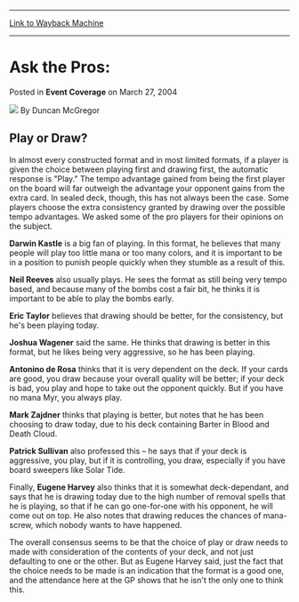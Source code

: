 
---
[Link to Wayback Machine](https://web.archive.org/web/20220703065201/https://magic.wizards.com/en/articles/archive/event-coverage/ask-pros-2004-03-27)

[_metadata_:author]:- "Duncan McGregor"
[_metadata_:description]:- "Play or Draw? In almost every constructed format and in most limited formats, if a player is given the choice between playing first and drawing first, the automatic response is `Play.` The tempo advantage gained from being the first player on the board will far outweigh the advantage your opponent gains from the extra card. In sealed deck, though, this has not always been the"
[_metadata_:generator]:- "Drupal 7 (http://drupal.org)"
[_metadata_:node]:- "550871"
[_metadata_:publish_date]:- "2004-03-27"
[_metadata_:source]:- "div-main-content"
[_metadata_:title]:- "Ask the Pros:"
[_metadata_:wayback_capture_timestamp]:- "2022-07-03 06:52:01"
[_metadata_:wayback_raw_url]:- "https://web.archive.org/web/20220703065201id_/https://magic.wizards.com/en/articles/archive/event-coverage/ask-pros-2004-03-27"
[_metadata_:wayback_url]:- "https://magic.wizards.com/en/articles/archive/event-coverage/ask-pros-2004-03-27"
---


Ask the Pros:
=============



 Posted in **Event Coverage**
 on March 27, 2004 






![](https://media.magic.wizards.com/styles/auth_small/public/generic-avatar-150_153.png)
By Duncan McGregor












Play or Draw?
-------------


In almost every constructed format and in most limited formats, if a player is given the choice between playing first and drawing first, the automatic response is "Play." The tempo advantage gained from being the first player on the board will far outweigh the advantage your opponent gains from the extra card. In sealed deck, though, this has not always been the case. Some players choose the extra consistency granted by drawing over the possible tempo advantages. We asked some of the pro players for their opinions on the subject.


**Darwin Kastle** is a big fan of playing. In this format, he believes that many people will play too little mana or too many colors, and it is important to be in a position to punish people quickly when they stumble as a result of this.


**Neil Reeves** also usually plays. He sees the format as still being very tempo based, and because many of the bombs cost a fair bit, he thinks it is important to be able to play the bombs early.


**Eric Taylor** believes that drawing should be better, for the consistency, but he's been playing today.


**Joshua Wagener** said the same. He thinks that drawing is better in this format, but he likes being very aggressive, so he has been playing.


**Antonino de Rosa** thinks that it is very dependent on the deck. If your cards are good, you draw because your overall quality will be better; if your deck is bad, you play and hope to take out the opponent quickly. But if you have no mana Myr, you always play.


**Mark Zajdner** thinks that playing is better, but notes that he has been choosing to draw today, due to his deck containing Barter in Blood and Death Cloud.


**Patrick Sullivan** also professed this – he says that if your deck is aggressive, you play, but if it is controlling, you draw, especially if you have board sweepers like Solar Tide.


Finally, **Eugene Harvey** also thinks that it is somewhat deck-dependant, and says that he is drawing today due to the high number of removal spells that he is playing, so that if he can go one-for-one with his opponent, he will come out on top. He also notes that drawing reduces the chances of mana-screw, which nobody wants to have happened.


The overall consensus seems to be that the choice of play or draw needs to made with consideration of the contents of your deck, and not just defaulting to one or the other. But as Eugene Harvey said, just the fact that the choice needs to be made is an indication that the format is a good one, and the attendance here at the GP shows that he isn't the only one to think this.








